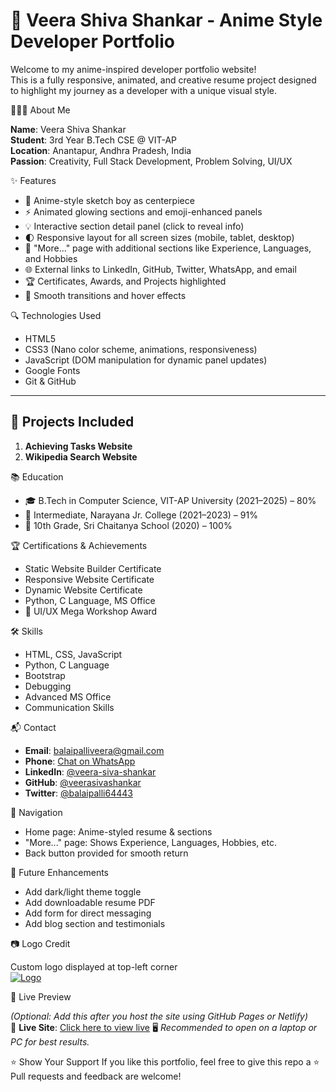 
# 🌟 Veera Shiva Shankar - Anime Style Developer Portfolio

Welcome to my anime-inspired developer portfolio website!  
This is a fully responsive, animated, and creative resume project designed to highlight my journey as a developer with a unique visual style.

 👨🏼‍💻 About Me

**Name**: Veera Shiva Shankar  
**Student**: 3rd Year B.Tech CSE @ VIT-AP  
**Location**: Anantapur, Andhra Pradesh, India  
**Passion**: Creativity, Full Stack Development, Problem Solving, UI/UX  

 ✨ Features

- 🎌 Anime-style sketch boy as centerpiece
- ⚡ Animated glowing sections and emoji-enhanced panels
- 💡 Interactive section detail panel (click to reveal info)
- 🌓 Responsive layout for all screen sizes (mobile, tablet, desktop)
- 🧭 "More..." page with additional sections like Experience, Languages, and Hobbies
- 🌐 External links to LinkedIn, GitHub, Twitter, WhatsApp, and email
- 🏆 Certificates, Awards, and Projects highlighted
- 🔁 Smooth transitions and hover effects

 🔍 Technologies Used

- HTML5  
- CSS3 (Nano color scheme, animations, responsiveness)  
- JavaScript (DOM manipulation for dynamic panel updates)  
- Google Fonts  
- Git & GitHub  

---

## 🧪 Projects Included

1. **Achieving Tasks Website**
2. **Wikipedia Search Website**

 📚 Education

- 🎓 B.Tech in Computer Science, VIT-AP University (2021–2025) – 80%  
- 📘 Intermediate, Narayana Jr. College (2021–2023) – 91%  
- 🏫 10th Grade, Sri Chaitanya School (2020) – 100%  

 🏆 Certifications & Achievements

- Static Website Builder Certificate  
- Responsive Website Certificate  
- Dynamic Website Certificate  
- Python, C Language, MS Office  
- 🥇 UI/UX Mega Workshop Award  

🛠️ Skills

- HTML, CSS, JavaScript  
- Python, C Language  
- Bootstrap  
- Debugging  
- Advanced MS Office  
- Communication Skills  

 📬 Contact

- **Email**: [balaipalliveera@gmail.com](mailto:balaipalliveera@gmail.com)  
- **Phone**: [Chat on WhatsApp](https://wa.me/919701727175)  
- **LinkedIn**: [@veera-siva-shankar](https://www.linkedin.com/in/veera-siva-shankar-balayapalli)  
- **GitHub**: [@veerasivashankar](https://github.com/veerasivashankar)  
- **Twitter**: [@balaipalli64443](https://x.com/balaipalli64443)

 🧭 Navigation

- Home page: Anime-styled resume & sections  
- "More..." page: Shows Experience, Languages, Hobbies, etc.  
- Back button provided for smooth return

 🔮 Future Enhancements

- Add dark/light theme toggle  
- Add downloadable resume PDF  
- Add form for direct messaging  
- Add blog section and testimonials

 📷 Logo Credit

Custom logo displayed at top-left corner  
[![Logo](https://i.postimg.cc/Pr5T9JBM/Chat-GPT-Image-Jun-21-2025-11-17-11-PM.png)](https://i.postimg.cc/Pr5T9JBM/Chat-GPT-Image-Jun-21-2025-11-17-11-PM.png)

 🚀 Live Preview

_(Optional: Add this after you host the site using GitHub Pages or Netlify)_  
🔗 **Live Site**: [Click here to view live](https://veerasivashankar.github.io/Portfolio-repo/)
🖥️ *Recommended to open on a laptop or PC for best results.*


⭐ Show Your Support
If you like this portfolio, feel free to give this repo a ⭐
Pull requests and feedback are welcome!
